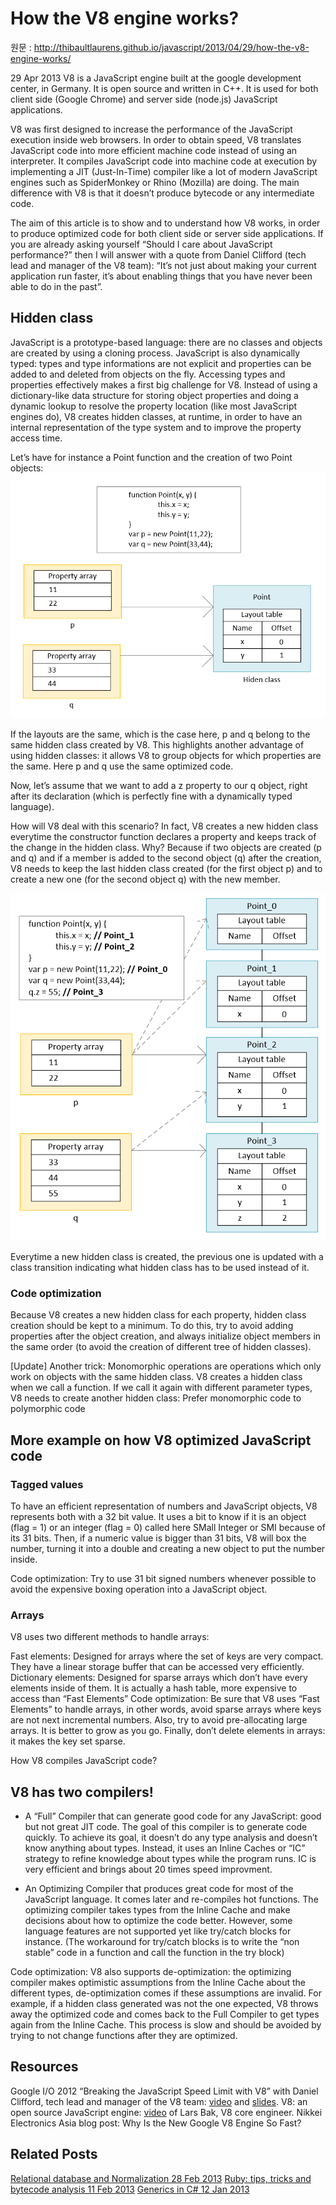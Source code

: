 # How the V8 engine works?

원문 : http://thibaultlaurens.github.io/javascript/2013/04/29/how-the-v8-engine-works/

29 Apr 2013
V8 is a JavaScript engine built at the google development center, in Germany. It is open source and written in C++. It is used for both client side (Google Chrome) and server side (node.js) JavaScript applications.

V8 was first designed to increase the performance of the JavaScript execution inside web browsers. In order to obtain speed, V8 translates JavaScript code into more efficient machine code instead of using an interpreter. It compiles JavaScript code into machine code at execution by implementing a JIT (Just-In-Time) compiler like a lot of modern JavaScript engines such as SpiderMonkey or Rhino (Mozilla) are doing. The main difference with V8 is that it doesn’t produce bytecode or any intermediate code.

The aim of this article is to show and to understand how V8 works, in order to produce optimized code for both client side or server side applications. If you are already asking yourself “Should I care about JavaScript performance?” then I will answer with a quote from Daniel Clifford (tech lead and manager of the V8 team): “It’s not just about making your current application run faster, it’s about enabling things that you have never been able to do in the past”.

## Hidden class

JavaScript is a prototype-based language: there are no classes and objects are created by using a cloning process. JavaScript is also dynamically typed: types and type informations are not explicit and properties can be added to and deleted from objects on the fly. Accessing types and properties effectively makes a first big challenge for V8. Instead of using a dictionary-like data structure for storing object properties and doing a dynamic lookup to resolve the property location (like most JavaScript engines do), V8 creates hidden classes, at runtime, in order to have an internal representation of the type system and to improve the property access time.

Let’s have for instance a Point function and the creation of two Point objects:
<img src="./resource/scarlett/11/hiddenclass.png">

If the layouts are the same, which is the case here, p and q belong to the same hidden class created by V8. This highlights another advantage of using hidden classes: it allows V8 to group objects for which properties are the same. Here p and q use the same optimized code.

Now, let’s assume that we want to add a z property to our q object, right after its declaration (which is perfectly fine with a dynamically typed language).

How will V8 deal with this scenario? In fact, V8 creates a new hidden class everytime the constructor function declares a property and keeps track of the change in the hidden class. Why? Because if two objects are created (p and q) and if a member is added to the second object (q) after the creation, V8 needs to keep the last hidden class created (for the first object p) and to create a new one (for the second object q) with the new member.

<img src="./resource/scarlett/11/transition.png">

Everytime a new hidden class is created, the previous one is updated with a class transition indicating what hidden class has to be used instead of it.

### Code optimization
Because V8 creates a new hidden class for each property, hidden class creation should be kept to a minimum. To do this, try to avoid adding properties after the object creation, and always initialize object members in the same order (to avoid the creation of different tree of hidden classes).

[Update] Another trick: Monomorphic operations are operations which only work on objects with the same hidden class. V8 creates a hidden class when we call a function. If we call it again with different parameter types, V8 needs to create another hidden class: Prefer monomorphic code to polymorphic code

## More example on how V8 optimized JavaScript code

### Tagged values

To have an efficient representation of numbers and JavaScript objects, V8 represents both with a 32 bit value. It uses a bit to know if it is an object (flag = 1) or an integer (flag = 0) called here SMall Integer or SMI because of its 31 bits. Then, if a numeric value is bigger than 31 bits, V8 will box the number, turning it into a double and creating a new object to put the number inside.

Code optimization: Try to use 31 bit signed numbers whenever possible to avoid the expensive boxing operation into a JavaScript object.

### Arrays

V8 uses two different methods to handle arrays:

Fast elements: Designed for arrays where the set of keys are very compact. They have a linear storage buffer that can be accessed very efficiently.
Dictionary elements: Designed for sparse arrays which don’t have every elements inside of them. It is actually a hash table, more expensive to access than “Fast Elements”
Code optimization: Be sure that V8 uses “Fast Elements” to handle arrays, in other words, avoid sparse arrays where keys are not next incremental numbers. Also, try to avoid pre-allocating large arrays. It is better to grow as you go. Finally, don’t delete elements in arrays: it makes the key set sparse.

How V8 compiles JavaScript code?

## V8 has two compilers!

- A “Full” Compiler that can generate good code for any JavaScript: good but not great JIT code. The goal of this compiler is to generate code quickly. To achieve its goal, it doesn’t do any type analysis and doesn’t know anything about types. Instead, it uses an Inline Caches or “IC” strategy to refine knowledge about types while the program runs. IC is very efficient and brings about 20 times speed improvment.

- An Optimizing Compiler that produces great code for most of the JavaScript language. It comes later and re-compiles hot functions. The optimizing compiler takes types from the Inline Cache and make decisions about how to optimize the code better. However, some language features are not supported yet like try/catch blocks for instance. (The workaround for try/catch blocks is to write the “non stable” code in a function and call the function in the try block)

Code optimization: V8 also supports de-optimization: the optimizing compiler makes optimistic assumptions from the Inline Cache about the different types, de-optimization comes if these assumptions are invalid. For example, if a hidden class generated was not the one expected, V8 throws away the optimized code and comes back to the Full Compiler to get types again from the Inline Cache. This process is slow and should be avoided by trying to not change functions after they are optimized.

## Resources

Google I/O 2012 “Breaking the JavaScript Speed Limit with V8” with Daniel Clifford, tech lead and manager of the V8 team: [video](https://www.youtube.com/watch?v=UJPdhx5zTaw) and [slides](http://v8-io12.appspot.com/).
V8: an open source JavaScript engine: [video](https://www.youtube.com/watch?v=hWhMKalEicY) of Lars Bak, V8 core engineer.
Nikkei Electronics Asia blog post: Why Is the New Google V8 Engine So Fast?

## Related Posts

[Relational database and Normalization 28 Feb 2013](http://thibaultlaurens.github.io/database/2013/02/28/relational-database-and-normalization/)
[Ruby: tips, tricks and bytecode analysis 11 Feb 2013](http://thibaultlaurens.github.io/ruby/2013/02/11/ruby-tips-tricks-and-deep-analysis/)
[Generics in C# 12 Jan 2013](http://thibaultlaurens.github.io/microsoft/2013/01/12/generics-with-csharp/)
